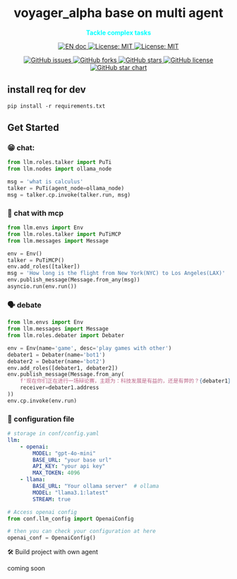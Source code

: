 <h1 align="center"><strong>voyager_alpha base on multi agent</strong></h1>
<p align="center" style="color: aqua"><b>Tackle complex tasks</b></p>

<p align="center">
    <a href="./README.md">
        <img src="https://img.shields.io/badge/document-English-blue.svg" alt="EN doc">
    </a>
    <a href="https://opensource.org/licenses/MIT">
        <img src="https://img.shields.io/badge/License-MIT-blue.svg" alt="License: MIT">
    </a>
    <a href="./docs/ROADMAP.MD">
        <img src="https://img.shields.io/badge/ROADMAP-ROADMAP-blue.svg" alt="License: MIT">
    </a>
</p>


<p align="center">
    <!-- Project Stats -->
    <a href="https://github.com/aivoyager/puti/issues">
        <img src="https://img.shields.io/github/issues/aivoyager/puti" alt="GitHub issues">
    </a>
    <a href="https://github.com/aivoyager/puti/network">
        <img src="https://img.shields.io/github/forks/aivoyager/puti" alt="GitHub forks">
    </a>
    <a href="https://github.com/aivoyager/puti/stargazers">
        <img src="https://img.shields.io/github/stars/aivoyager/puti" alt="GitHub stars">
    </a>
    <a href="https://github.com/aivoyager/puti/blob/main/LICENSE">
        <img src="https://img.shields.io/github/license/aivoyager/puti" alt="GitHub license">
    </a>
    <a href="https://star-history.com/#aivoyager/puti">
        <img src="https://img.shields.io/github/stars/aivoyager/puti?style=social" alt="GitHub star chart">
    </a>
</p>

## install req for dev
```shell
pip install -r requirements.txt
```

## Get Started
### 😁 chat:

```python
from llm.roles.talker import PuTi
from llm.nodes import ollama_node

msg = 'what is calculus'
talker = PuTi(agent_node=ollama_node)
msg = talker.cp.invoke(talker.run, msg)
```
### 🧰 chat with mcp
```python
from llm.envs import Env
from llm.roles.talker import PuTiMCP
from llm.messages import Message

env = Env()
talker = PuTiMCP()
env.add_roles([talker])
msg = 'How long is the flight from New York(NYC) to Los Angeles(LAX)'
env.publish_message(Message.from_any(msg))
asyncio.run(env.run())
```

### 🗣️️ debate
```python
from llm.envs import Env
from llm.messages import Message
from llm.roles.debater import Debater

env = Env(name='game', desc='play games with other')
debater1 = Debater(name='bot1')
debater2 = Debater(name='bot2')
env.add_roles([debater1, debater2])
env.publish_message(Message.from_any(
    f'现在你们正在进行一场辩论赛，主题为：科技发展是有益的，还是有弊的？{debater1}为正方 {debater2}为反方',
    receiver=debater1.address
))
env.cp.invoke(env.run)
```
### 🔑 configuration file
```yaml
# storage in conf/config.yaml
llm:
    - openai:
        MODEL: "gpt-4o-mini"
        BASE_URL: "your base url"
        API_KEY: "your api key"
        MAX_TOKEN: 4096
    - llama:
        BASE_URL: "Your ollama server"  # ollama
        MODEL: "llama3.1:latest"
        STREAM: true
```

```python
# Access openai config
from conf.llm_config import OpenaiConfig

# then you can check your configuration at here
openai_conf = OpenaiConfig()
```
🛠 Build project with own agent

coming soon

